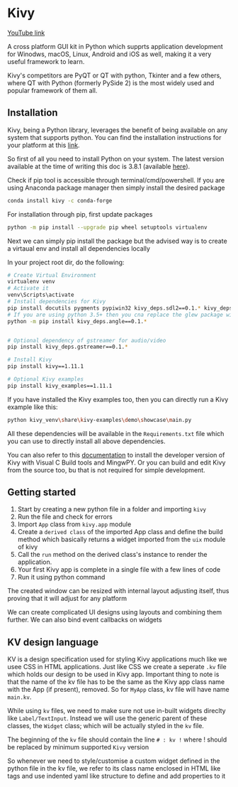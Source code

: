 # Kivy

[YouTube link](https://www.youtube.com/watch?v=bMHK6NDVlCM&list=PLzMcBGfZo4-kSJVMyYeOQ8CXJ3z1k7gHn)

A cross platform GUI kit in Python which supprts application development for Winodws, macOS, Linux, Android and iOS as well, making it a very useful framework to learn.

Kivy's competitors are PyQT or QT with python, Tkinter and a few others, where QT with Python (formerly PySide 2) is the most widely used and popular framework of them all.

## Installation

Kivy, being a Python library, leverages the benefit of being available on any system that supports python. You can find the installation instructions for your platform at this [link](https://kivy.org/#download).

So first of all you need to install Python on your system. The latest version available at the time of writing this doc is 3.8.1 (available [here](https://www.python.org/downloads/)).

Check if pip tool is accessible through terminal/cmd/powershell. If you are using Anaconda package manager then simply install the desired package

```bash
conda install kivy -c conda-forge
```

For installation through pip, first update packages

```bash
python -m pip install --upgrade pip wheel setuptools virtualenv
```

Next we can simply pip install the package but the advised way is to create a virtaual env and install all dependencies locally

In your project root dir, do the following:

```bash
# Create Virtual Environment
virtualenv venv
# Activate it
venv\Scripts\activate
# Install dependencies for Kivy
pip install docutils pygments pypiwin32 kivy_deps.sdl2==0.1.* kivy_deps.glew==0.1.*
# If you are using python 3.5+ then you cna replace the glew package with the angle onw
python -m pip install kivy_deps.angle==0.1.*


# Optional dependency of gstreamer for audio/video
pip install kivy_deps.gstreamer==0.1.*

# Install Kivy
pip install kivy==1.11.1

# Optional Kivy examples
pip install kivy_examples==1.11.1
```

If you have installed the Kivy examples too, then you can directly run a Kivy example like this:

```bash
python kivy_venv\share\kivy-examples\demo\showcase\main.py
```

All these dependencies will be available in the `Requirements.txt` file which you can use to directly install all above dependencies.

You can also refer to this [documentation](https://kivy.org/doc/stable/installation/installation-windows.html) to install the developer version of Kivy with Visual C Build tools and MingwPY. Or you can build and edit Kivy from the source too, bu that is not required for simple development.

## Getting started

1. Start by creating a new python file in a folder and importing `kivy`
2. Run the file and check for errors
3. Import `App` class from `kivy.app` module
4. Create a `derived class` of the imported App class and define the build method which basically returns a widget imported from the `uix` module of kivy
5. Call the `run` method on the derived class's instance to render the application.
6. Your first Kivy app is complete in a single file with a few lines of code
7. Run it using python command

The created window can be resized with internal layout adjusting itself, thus proving that it will adjust for any platform

We can create complicated UI designs using layouts and combining them further. We can also bind event callbacks on widgets

## KV design language

KV is a design specification used for styling Kivy applications much like we usee CSS in HTML applications. Just like CSS we create a seperate `.kv` file which holds our design to be used in Kivy app. Important thing to note is that the name of the kv file has to be the same as the Kivy app class name with the App (if present), removed. So for `MyApp` class, kv file will have name `main.kv`.

While using `kv` files, we need to make sure not use in-built widgets direclty like `Label/TextInput`. Instead we will use the generic parent of these classes, the `Widget` class; which will be actually styled in the `kv` file. 

The beginning of the `kv` file should contain the line `# : kv !` where ! should be replaced by minimum supported `Kivy` version

So whenever we need to style/customise a custom widget defined in the python file in the kv file, we refer to its class name enclosed in HTML like tags and use indented yaml like structure to define and add properties to it
